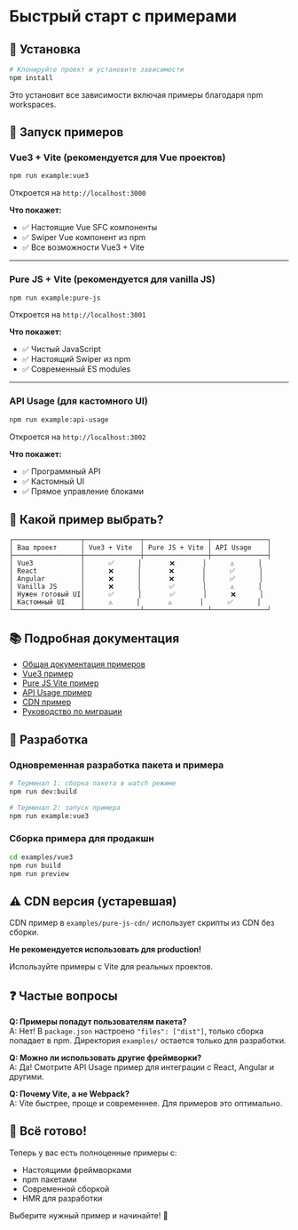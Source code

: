 # Быстрый старт с примерами

## 🚀 Установка

```bash
# Клонируйте проект и установите зависимости
npm install
```

Это установит все зависимости включая примеры благодаря npm workspaces.

## 📱 Запуск примеров

### Vue3 + Vite (рекомендуется для Vue проектов)

```bash
npm run example:vue3
```

Откроется на `http://localhost:3000`

**Что покажет:**
- ✅ Настоящие Vue SFC компоненты
- ✅ Swiper Vue компонент из npm
- ✅ Все возможности Vue3 + Vite

---

### Pure JS + Vite (рекомендуется для vanilla JS)

```bash
npm run example:pure-js
```

Откроется на `http://localhost:3001`

**Что покажет:**
- ✅ Чистый JavaScript
- ✅ Настоящий Swiper из npm
- ✅ Современный ES modules

---

### API Usage (для кастомного UI)

```bash
npm run example:api-usage
```

Откроется на `http://localhost:3002`

**Что покажет:**
- ✅ Программный API
- ✅ Кастомный UI
- ✅ Прямое управление блоками

## 🎯 Какой пример выбрать?

```
┌─────────────────┬──────────────┬────────────────┬──────────────┐
│ Ваш проект      │ Vue3 + Vite  │ Pure JS + Vite │ API Usage    │
├─────────────────┼──────────────┼────────────────┼──────────────┤
│ Vue3            │      ✅      │       ❌       │      ⚠️      │
│ React           │      ❌      │       ❌       │      ✅      │
│ Angular         │      ❌      │       ❌       │      ✅      │
│ Vanilla JS      │      ❌      │       ✅       │      ⚠️      │
│ Нужен готовый UI│      ✅      │       ✅       │      ❌      │
│ Кастомный UI    │      ⚠️      │       ⚠️       │      ✅      │
└─────────────────┴──────────────┴────────────────┴──────────────┘
```

## 📚 Подробная документация

- [Общая документация примеров](./examples/README.md)
- [Vue3 пример](./examples/vue3/README.md)
- [Pure JS Vite пример](./examples/pure-js-vite/README.md)
- [API Usage пример](./examples/api-usage/README.md)
- [CDN пример](./examples/pure-js-cdn/README.md)
- [Руководство по миграции](./EXAMPLES_MIGRATION_GUIDE.md)

## 🔧 Разработка

### Одновременная разработка пакета и примера

```bash
# Терминал 1: сборка пакета в watch режиме
npm run dev:build

# Терминал 2: запуск примера
npm run example:vue3
```

### Сборка примера для продакшн

```bash
cd examples/vue3
npm run build
npm run preview
```

## ⚠️ CDN версия (устаревшая)

CDN пример в `examples/pure-js-cdn/` использует скрипты из CDN без сборки.

**Не рекомендуется использовать для production!**

Используйте примеры с Vite для реальных проектов.

## ❓ Частые вопросы

**Q: Примеры попадут пользователям пакета?**  
A: Нет! В `package.json` настроено `"files": ["dist"]`, только сборка попадает в npm. Директория `examples/` остается только для разработки.

**Q: Можно ли использовать другие фреймворки?**  
A: Да! Смотрите API Usage пример для интеграции с React, Angular и другими.

**Q: Почему Vite, а не Webpack?**  
A: Vite быстрее, проще и современнее. Для примеров это оптимально.

## 🎉 Всё готово!

Теперь у вас есть полноценные примеры с:
- Настоящими фреймворками
- npm пакетами
- Современной сборкой
- HMR для разработки

Выберите нужный пример и начинайте! 🚀

